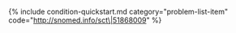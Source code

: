  {% include condition-quickstart.md category="problem-list-item" code="http://snomed.info/sct\|51868009"  %}
